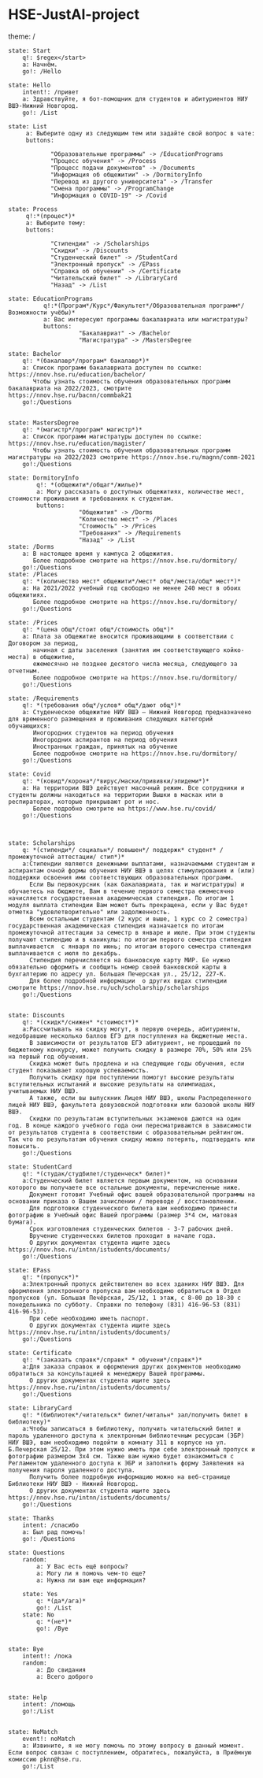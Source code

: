 # HSE-JustAI-project
theme: /

    state: Start
        q!: $regex</start>
        a: Начнём.
        go!: /Hello

    state: Hello
        intent!: /привет
        a: Здравствуйте, я бот-помощник для студентов и абитуриентов НИУ ВШЭ-Нижний Новгород. 
        go!: /List
    
    state: List
         a: Выберите одну из следующим тем или задайте свой вопрос в чате:
         buttons:
                
                "Образовательные программы" -> /EducationPrograms
                "Процесс обучения" -> /Process
                "Процесс подачи документов" -> /Documents
                "Информация об общежитии" -> /DormitoryInfo
                "Перевод из другого университета" -> /Transfer
                "Смена программы" -> /ProgramChange
                "Информация о COVID-19" -> /Covid
             
    state: Process
         q!:*(процес*)*
         a: Выберите тему:
         buttons:
             
                "Стипендии" -> /Scholarships
                "Скидки" -> /Discounts
                "Студенческий билет" -> /StudentCard
                "Электронный пропуск" -> /EPass
                "Справка об обучении" -> /Certificate
                "Читательский билет" -> /LibraryCard
                "Назад" -> /List
              
    state: EducationPrograms
              q!:*(Програм*/Курс*/Факультет*/Образовательная программ*/Возможности учёбы)*
              a: Вас интересуют программы бакалавриата или магистратуры?
              buttons:
                        "Бакалавриат" -> /Bachelor
                        "Магистратура" -> /MastersDegree
              
    state: Bachelor
        q!: *(бакалавр*/програм* бакалавр*)*
        a: Список программ бакалавриата доступен по ссылке: https://nnov.hse.ru/education/bachelor/
           Чтобы узнать стоимость обучения образовательных программ бакалавриата на 2022/2023, смотрите https://nnov.hse.ru/bacnn/commbak21
        go!:/Questions

            
    state: MastersDegree
        q!: *(магистр*/програм* магистр*)*
        a: Список программ магистратуры доступен по ссылке: https://nnov.hse.ru/education/magister/
           Чтобы узнать стоимость обучения образовательных программ магистратуры на 2022/2023 смотрите https://nnov.hse.ru/magnn/comm-2021
        go!:/Questions

    state: DormitoryInfo
            q!: *(общежити*/общаг*/жилье)*
            a: Могу рассказать о доступных общежитиях, количестве мест, стоимости проживания и требованиях к студентам.
            buttons:
                        "Общежития" -> /Dorms
                        "Количество мест" -> /Places
                        "Стоимость" -> /Prices
                        "Требования" -> /Requirements
                        "Назад" -> /List
    state: /Dorms
        a: В настоящее время у кампуса 2 общежития.
           Более подробное смотрите на https://nnov.hse.ru/dormitory/
        go!:/Questions
    state: /Places
        q!: *(количество мест* общежити*/мест* общ*/места/общ* мест*)*
        a: На 2021/2022 учебный год свободно не менее 240 мест в обоих общежитиях. 
           Более подробное смотрите на https://nnov.hse.ru/dormitory/
        go!:/Questions  
        
    state: /Prices
        q!: *(цена общ*/стоит общ*/стоимость общ*)*
        a: Плата за общежитие вносится проживающими в соответствии с Договором за период, 
           начиная с даты заселения (занятия им соответствующего койко-места) в общежитие, 
           ежемесячно не позднее десятого числа месяца, следующего за отчетным. 
           Более подробное смотрите на https://nnov.hse.ru/dormitory/
        go!:/Questions  
        
    state: /Requirements
        q!: *(требования общ*/услов* общ*/дают общ*)*
        a: Студенческое общежитие НИУ ВШЭ – Нижний Новгород предназначено для временного размещения и проживания следующих категорий обучающихся:
           Иногородних студентов на период обучения
           Иногородних аспирантов на период обучения
           Иностранных граждан, принятых на обучение
           Более подробное смотрите на https://nnov.hse.ru/dormitory/
        go!:/Questions  
        
    state: Covid
        q!: *(ковид*/корона*/*вирус/маски/прививки/эпидеми*)*
        a: На территории ВШЭ действует масочный режим. Все сотрудники и студенты должны находиться на территории Вышки в масках или в респираторах, которые прикрывают рот и нос.
           Более подробно смотрите на https://www.hse.ru/covid/
        go!:/Questions
    
    
            
    state: Scholarships
        q: *(стипенди*/ социальн*/ повышен*/ поддержк* студент* /промежуточной аттестации/ стип*)*
        a:Стипендии являются денежными выплатами, назначаемыми студентам и аспирантам очной формы обучения НИУ ВШЭ в целях стимулирования и (или) поддержки освоения ими соответствующих образовательных программ.
          Если Вы первокурсник (как бакалавриата, так и магистратуры) и обучаетесь на бюджете, Вам в течение первого семестра ежемесячно начисляется государственная академическая стипендия. По итогам 1 модуля выплата стипендии Вам может быть прекращена, если у Вас будет отметка "удовлетворительно" или задолженность.
          Всем остальным студентам (2 курс и выше, 1 курс со 2 семестра)  государственная академическая стипендия назначается по итогам промежуточной аттестации за семестр в январе и июле. При этом студенты получают стипендию и в каникулы: по итогам первого семестра стипендия выплачивается  с января по июнь; по итогам второго семестра стипендия выплачивается с июля по декабрь.
          Стипендия перечисляется на банковскую карту МИР. Ее нужно обязательно оформить и сообщить номер своей банковской карты в бухгалтерию по адресу ул. Большая Печерская ул., 25/12, 227-К.
          Для более подробной информации  о других видах стипендии смотрите https://nnov.hse.ru/uch/scholarship/scholarships 
        go!:/Questions


    state: Discounts
        q!: *(скидк*/снижен* *стоимост*)*
        a:Рассчитывать на скидку могут, в первую очередь, абитуриенты, недобравшие несколько баллов ЕГЭ для поступления на бюджетные места. 
          В зависимости от результатов ЕГЭ абитуриент, не прошедший по бюджетному конкурсу, может получить скидку в размере 70%, 50% или 25% на первый год обучения. 
          Скидка может быть продлена и на следующие годы обучения, если студент показывает хорошую успеваемость.
          Получить скидку при поступлении помогут высокие результаты вступительных испытаний и высокие результаты на олимпиадах, учитываемых НИУ ВШЭ. 
          А также, если вы выпускник Лицея НИУ ВШЭ, школы Распределенного лицей НИУ ВШЭ, факультета довузовской подготовки или базовой школы НИУ ВШЭ.
          Скидки по результатам вступительных экзаменов даются на один год. В конце каждого учебного года они пересматриваются в зависимости от результатов студента в соответствии с образовательным рейтингом. Так что по результатам обучения скидку можно потерять, подтвердить или повысить.
        go!:/Questions
            
    state: StudentCard
        q!: *(студак/студбилет/студенческ* билет)*
        a:Студенческий билет является первым документом, на основании которого вы получаете все остальные документы, перечисленные ниже.
          Документ готовит Учебный офис вашей образовательной программы на основании приказа о Вашем зачислении / переводе / восстановлении. 
          Для подготовки студенческого билета вам необходимо принести фотографию в Учебный офис Вашей программы (размер 3*4 см, матовая бумага).
          Срок изготовления студенческих билетов - 3-7 рабочих дней. 
          Вручение студенческих билетов проходит в начале года.
          О других документах студента ищите здесь  https://nnov.hse.ru/intnn/istudents/documents/
        go!:/Questions

    state: EPass
        q!: *(пропуск*)*
        a:Электронный пропуск действителен во всех зданиях НИУ ВШЭ. Для оформления электронного пропуска вам необходимо обратиться в Отдел пропусков (ул. Большая Печёрская, 25/12, 1 этаж, с 8-00 до 18-30 с понедельника по субботу. Справки по телефону (831) 416-96-53 (831) 416-96-53).
          При себе необходимо иметь паспорт.
          О других документах студента ищите здесь https://nnov.hse.ru/intnn/istudents/documents/
        go!:/Questions
            
    state: Certificate
        q!: *(заказать справк*/справк* * обучени*/справк*)*
        a:Для заказа справок и оформления других документов необходимо обратиться за консультацией к менеджеру Вашей программы.
          О других документах студента ищите здесь https://nnov.hse.ru/intnn/istudents/documents/
        go!:/Questions
            
    state: LibraryCard
        q!: *(библиотек*/читательск* билет/читальн* зал/получить билет в библиотеку)*
        a:Чтобы записаться в библиотеку, получить читательский билет и пароль удаленного доступа к электронным библиотечным ресурсам (ЭБР) НИУ ВШЭ, вам необходимо подойти в комнату 311 в корпусе на ул. Б.Печерская 25/12. При этом нужно иметь при себе электронный пропуск и фотографию размером 3х4 см. Также вам нужно будет ознакомиться с Регламентом удаленного доступа к ЭБР и заполнить форму Заявления на получения пароля удаленного доступа.
          Получить более подробную информацию можно на веб-странице Библиотеки НИУ ВШЭ - Нижний Новгород.
          О других документах студента ищите здесь https://nnov.hse.ru/intnn/istudents/documents/
        go!:/Questions
                        
    state: Thanks
        intent: /спасибо
        a: Был рад помочь!
        go!: /Questions
        
    state: Questions
        random:
            a: У Вас есть ещё вопросы?
            a: Могу ли я помочь чем-то еще?
            a: Нужна ли вам еще информация? 
        
        state: Yes
            q: *(да*/ага)*
            go!: /List
        state: No
            q: *(не*)*
            go!: /Bye


    state: Bye
        intent!: /пока
        random:
            a: До свидания
            a: Всего доброго
            
            
    state: Help
        intent: /помощь
        go!:/List
        
        
    state: NoMatch
        event!: noMatch
        a: Извините, я не могу помочь по этому вопросу в данный момент. Если вопрос связан с поступлением, обратитесь, пожалуйста, в Приёмную комиссию pknn@hse.ru.
        go!:/List

